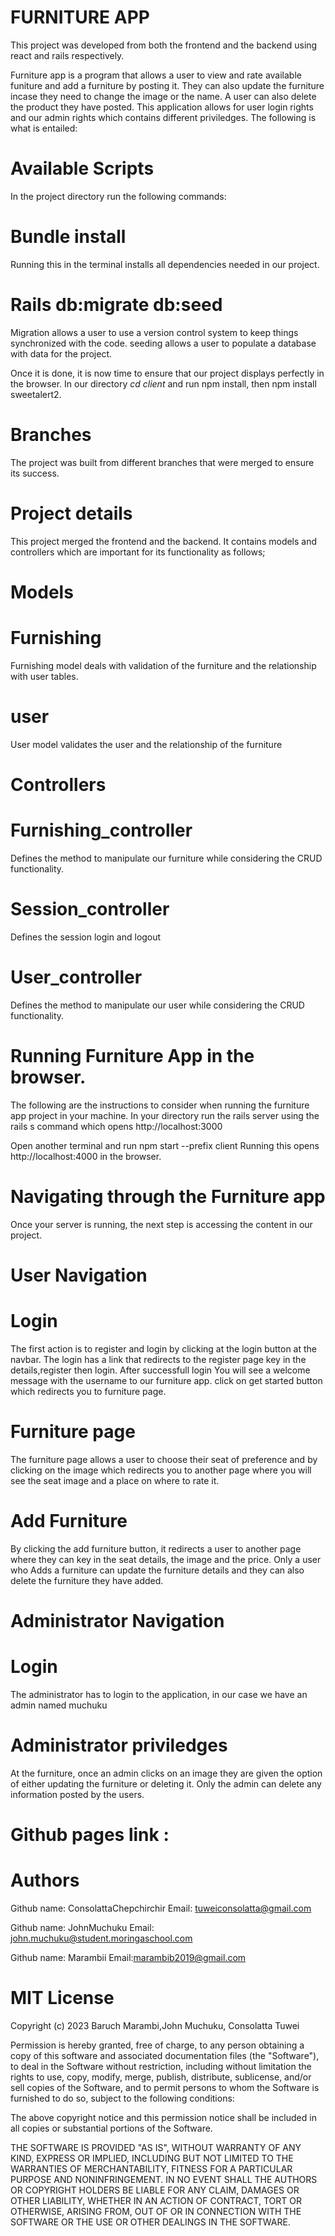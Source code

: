 # FURNITURE APP
This project was developed from both the frontend and the backend using react and rails respectively.

Furniture app is a program that allows a user to view and rate available funiture and add a furniture by posting it. They can also update the furniture incase they need to change the image or the name. A user can also delete the product they have posted. This application allows for user login rights and our admin rights which contains different priviledges.  The following is what is entailed:

# Available Scripts
In the project directory run the following commands:
# Bundle install
Running this in the terminal installs all dependencies needed in our project.
# Rails db:migrate db:seed 
Migration allows a user to use a version control system to keep things synchronized with the code.
seeding allows a user to populate a database with data for the project.

Once it is done, it is now time to ensure that our project displays perfectly in the browser.
In our directory *cd client*  and run npm install, then npm install sweetalert2.

# Branches
The project was built from different branches that were merged to ensure its success.
# Project details
This project merged the frontend and the backend. It contains models and controllers which are important for its functionality as follows;

# Models
# Furnishing
Furnishing model deals with validation of the furniture and the relationship with user tables.

# user
User model validates the user and the relationship of the furniture

# Controllers
# Furnishing_controller
Defines the method to manipulate our furniture while considering the CRUD functionality.

# Session_controller
Defines the session login and logout

# User_controller
Defines the method to manipulate our user while considering the CRUD functionality.

# Running Furniture App in the browser.
The following are the instructions to consider when running the furniture app project in your machine.
In your directory run the rails server using the rails s command which opens http://localhost:3000 

Open another terminal and run  npm start --prefix client
Running this opens http://localhost:4000 in the browser.

# Navigating through the Furniture app
Once your server is running, the next step is accessing the content in our project. 
# User Navigation
# Login
The first action is to register and login by clicking at the login button at the navbar. The login has a link that redirects to the register page key in the details,register then login.
After successfull login
You will see a welcome message with the username to our furniture app.
click on get started button which redirects you to furniture page.
# Furniture page
The furniture page allows a user to choose their seat of preference and by clicking on the image which redirects you to another page where you will see the seat image and a place on where to rate it.
# Add Furniture
By clicking the add furniture button, it redirects a user to another page where they can key in the seat details, the image and the price. Only a user who Adds a furniture can update the furniture details and they can also delete the furniture they have added.

# Administrator Navigation
# Login
The administrator has to login to the application, in our case we have an admin named muchuku
# Administrator priviledges
At the furniture, once an admin clicks on an image they are given the option of either updating the furniture or deleting it. Only the admin can delete any information posted by the users.  

# Github pages link : 

# Authors
Github name: ConsolattaChepchirchir
Email: tuweiconsolatta@gmail.com

Github name: JohnMuchuku
Email: john.muchuku@student.moringaschool.com

Github name: Marambii
Email:marambib2019@gmail.com

# MIT License

Copyright (c) 2023 Baruch Marambi,John Muchuku, Consolatta Tuwei

Permission is hereby granted, free of charge, to any person obtaining a copy
of this software and associated documentation files (the "Software"), to deal
in the Software without restriction, including without limitation the rights
to use, copy, modify, merge, publish, distribute, sublicense, and/or sell
copies of the Software, and to permit persons to whom the Software is
furnished to do so, subject to the following conditions:

The above copyright notice and this permission notice shall be included in all
copies or substantial portions of the Software.

THE SOFTWARE IS PROVIDED "AS IS", WITHOUT WARRANTY OF ANY KIND, EXPRESS OR
IMPLIED, INCLUDING BUT NOT LIMITED TO THE WARRANTIES OF MERCHANTABILITY,
FITNESS FOR A PARTICULAR PURPOSE AND NONINFRINGEMENT. IN NO EVENT SHALL THE
AUTHORS OR COPYRIGHT HOLDERS BE LIABLE FOR ANY CLAIM, DAMAGES OR OTHER
LIABILITY, WHETHER IN AN ACTION OF CONTRACT, TORT OR OTHERWISE, ARISING FROM,
OUT OF OR IN CONNECTION WITH THE SOFTWARE OR THE USE OR OTHER DEALINGS IN THE
SOFTWARE.


